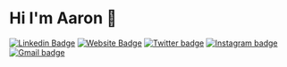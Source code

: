 # Hi I'm Aaron 👋

[![Linkedin Badge](https://img.shields.io/badge/haddadaaron-blue?logo=linkedin)](https://www.linkedin.com/in/haddadaaron/)
[![Website Badge](https://img.shields.io/badge/aaronhaddad-47CCCC?logo=Google-Chrome)](https://aaronhaddad.me)
[![Twitter badge](https://img.shields.io/badge/aaronhaddad_-style=flat&labelColor=1ca0f1?logo=twitter)](https://twitter.com/aaronhaddad_)
[![Instagram badge](https://img.shields.io/badge/aaronhaddad_-purple?style=flat&logo=instagram&logoColor=white?logo=instagram)](https://instagram.com/aaongaddad_)
[![Gmail badge](https://img.shields.io/badge/aaron.haddad-blue?logo=gmail)](mailto:aaron.haddad@etudiant-isi.utm.tn)

<!-- Welcome to my profile! I'm a student, aspiring [writer](https://medium.com/@_jessicalim), part-time coder and full-time adventure seeker. I am current interning @Wealthsimple, and have previously PM'd @Autodesk, SWE'd @Microsoft, and UX&D consulted @Deloitte. Thanks for visiting and I'd love to [connect](https://www.linkedin.com/in/jlim/)! -->
